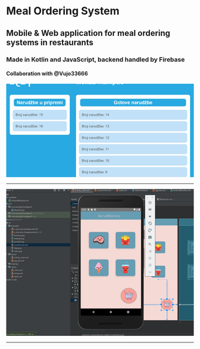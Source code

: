 <h1>Meal Ordering System</h1>
<h2>Mobile &amp; Web application for meal ordering systems in restaurants</h2>
<h3>Made in Kotlin and JavaScript, backend handled by Firebase</h3>
<h4>Collaboration with @Vujo33666 </h4>
<img src = https://github.com/Mathlete98/Meal_Ordering_System/blob/main/Images/mealPic1.png>
<hr>
<img src = https://github.com/Mathlete98/Meal_Ordering_System/blob/main/Images/mealPic2.png>
<hr>
